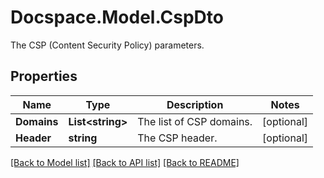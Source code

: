 # Docspace.Model.CspDto
The CSP (Content Security Policy) parameters.

## Properties

Name | Type | Description | Notes
------------ | ------------- | ------------- | -------------
**Domains** | **List&lt;string&gt;** | The list of CSP domains. | [optional] 
**Header** | **string** | The CSP header. | [optional] 

[[Back to Model list]](../README.md#documentation-for-models) [[Back to API list]](../README.md#documentation-for-api-endpoints) [[Back to README]](../README.md)

